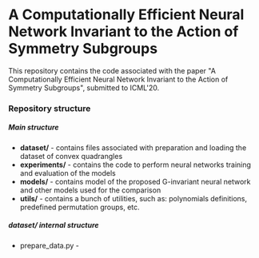 # A Computationally Efficient Neural Network Invariant to the Action of Symmetry Subgroups

This repository contains the code associated with the paper "A Computationally Efficient Neural Network Invariant to the Action of Symmetry Subgroups",
submitted to ICML'20.

### Repository structure

##### Main structure
* **dataset/** - contains files associated with preparation and loading the dataset of convex quadrangles
* **experiments/** - contains the code to perform neural networks training and evaluation of the models
* **models/** - contains model of the proposed G-invariant neural network and other models used for the comparison
* **utils/** - contains a bunch of utilities, such as: polynomials definitions, predefined permutation groups, etc.

##### dataset/ internal structure
* prepare_data.py - 
